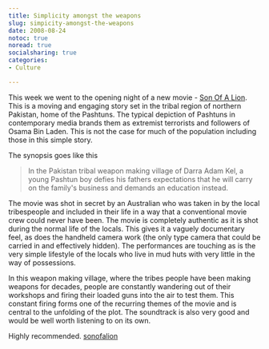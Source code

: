 ```yaml
---
title: Simplicity amongst the weapons
slug: simpicity-amongst-the-weapons
date: 2008-08-24
notoc: true
noread: true
socialsharing: true
categories: 
- Culture

---
```

This week we went to the opening night of a new movie - [Son Of A Lion][sonofalion]. This is a moving and engaging story set in the tribal region of northern Pakistan, home of the Pashtuns. The typical depiction of Pashtuns in contemporary media brands them as extremist terrorists and followers of Osama Bin Laden. This is not the case for much of the population including those in this simple story.  
  
The synopsis goes like this  
  
> In the Pakistan tribal weapon making village of Darra Adam Kel, a young Pashtun boy defies his fathers expectations that he will carry on the family's business and demands an education instead.

The movie was shot in secret by an Australian who was taken in by the local tribespeople and included in their life in a way that a conventional movie crew could never have been. The movie is completely authentic as it is shot during the normal life of the locals. This gives it a vaguely documentary feel, as does the handheld camera work (the only type camera that could be carried in and effectively hidden). The performances are touching as is the very simple lifestyle of the locals who live in mud huts with very little in the way of possessions.  
  
In this weapon making village, where the tribes people have been making weapons for decades, people are constantly wandering out of their workshops and firing their loaded guns into the air to test them. This constant firing forms one of the recurring themes of the movie and is central to the unfolding of the plot. The soundtrack is also very good and would be well worth listening to on its own.  
  
Highly recommended. [sonofalion][sonofalion]

[sonofalion]: http://www.sonofalion.com/